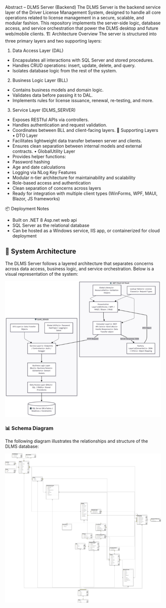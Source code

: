 Abstract – DLMS Server (Backend)
The DLMS Server is the backend service layer of the Driver License Management System, designed to handle all core operations related to license management in a secure, scalable, and modular fashion. This repository implements the server-side logic, database access, and service orchestration that power the DLMS desktop and future web/mobile clients.
🏗️ Architecture Overview
The server is structured into three primary layers and two supporting layers:
1. Data Access Layer (DAL)
- Encapsulates all interactions with SQL Server and stored procedures.
- Handles CRUD operations: insert, update, delete, and query.
- Isolates database logic from the rest of the system.
2. Business Logic Layer (BLL)
- Contains business models and domain logic.
- Validates data before passing it to DAL.
- Implements rules for license issuance, renewal, re-testing, and more.
3. Service Layer (DLMS_SERVER)
- Exposes RESTful APIs via controllers.
- Handles authentication and request validation.
- Coordinates between BLL and client-facing layers.
🧩 Supporting Layers
• DTO Layer
- Facilitates lightweight data transfer between server and clients.
- Ensures clean separation between internal models and external contracts.
• GlobalUtility Layer
- Provides helper functions:
- Password hashing
- Age and date calculations
- Logging via NLog
Key Features
- Modular n-tier architecture for maintainability and scalability
- Role-based access and authentication
- Clean separation of concerns across layers
- Ready for integration with multiple client types (WinForms, WPF, MAUI, Blazor, JS frameworks) 

📦 Deployment Notes
- Built on .NET 8 Asp.net web api 
- SQL Server as the relational database
- Can be hosted as a Windows service, IIS app, or containerized for cloud deployment 

## 🧭 System Architecture

The DLMS Server follows a layered architecture that separates concerns across data access, business logic, and service orchestration. Below is a visual representation of the system:

![DLMS Server Architecture](docs/DLMS_Architecture.png)


### 📊 Schema Diagram

The following diagram illustrates the relationships and structure of the DLMS database:


![DLMS Server Architecture](Schema/Database_Schema.png)




